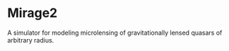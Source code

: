 # Mirage2

A simulator for modeling microlensing of gravitationally lensed quasars of arbitrary radius.
